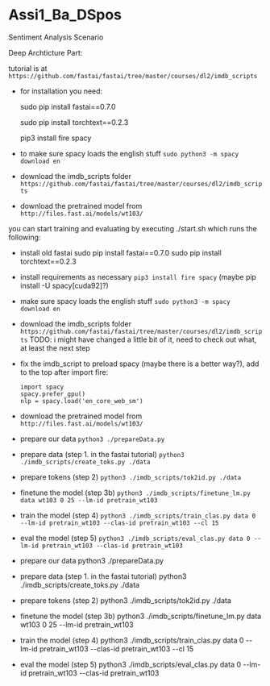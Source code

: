 # Assi1_Ba_DSpos
Sentiment Analysis Scenario

Deep Archticture Part: 

tutorial is at 	```https://github.com/fastai/fastai/tree/master/courses/dl2/imdb_scripts```

- for installation you need: 

	sudo pip install fastai==0.7.0
	
 	sudo pip install torchtext==0.2.3
  
  	pip3 install fire spacy
  
- to make sure spacy loads the english stuff 
```sudo python3 -m spacy download en```
- download the imdb_scripts folder 
```https://github.com/fastai/fastai/tree/master/courses/dl2/imdb_scripts```

- download the pretrained model from ```http://files.fast.ai/models/wt103/```

you can start training and evaluating by executing ./start.sh which runs the following: 

- install old fastai
	sudo pip install fastai==0.7.0
 	sudo pip install torchtext==0.2.3
- install requirements as necessary ```pip3 install fire spacy```
	(maybe pip install -U spacy[cuda92]?)
- make sure spacy loads the english stuff ```sudo python3 -m spacy download en```
- download the imdb_scripts folder ```https://github.com/fastai/fastai/tree/master/courses/dl2/imdb_scripts```
	TODO: i might have changed a little bit of it, need to check out what, at least the next step
- fix the imdb_script to preload spacy (maybe there is a better way?), add to the top after import fire:
	```import fire
	import spacy
	spacy.prefer_gpu()
	nlp = spacy.load('en_core_web_sm')
- download the pretrained model from ```http://files.fast.ai/models/wt103/```
- prepare our data
 	```python3 ./prepareData.py```
- prepare data (step 1. in the fastai tutorial)
	```python3 ./imdb_scripts/create_toks.py ./data```
- prepare tokens (step 2)
	```python3 ./imdb_scripts/tok2id.py ./data```
- finetune the model (step 3b)
	```python3 ./imdb_scripts/finetune_lm.py data wt103 0 25 --lm-id pretrain_wt103```
- train the model (step 4)
	```python3 ./imdb_scripts/train_clas.py data 0 --lm-id pretrain_wt103 --clas-id pretrain_wt103 --cl 15```
- eval the model (step 5)
	```python3 ./imdb_scripts/eval_clas.py data 0 --lm-id pretrain_wt103 --clas-id pretrain_wt103```
	

- prepare our data
 	python3 ./prepareData.py
- prepare data (step 1. in the fastai tutorial)
	python3 ./imdb_scripts/create_toks.py ./data
- prepare tokens (step 2)
	python3 ./imdb_scripts/tok2id.py ./data
- finetune the model (step 3b)
	python3 ./imdb_scripts/finetune_lm.py data wt103 0 25 --lm-id pretrain_wt103
- train the model (step 4)
	python3 ./imdb_scripts/train_clas.py data 0 --lm-id pretrain_wt103 --clas-id pretrain_wt103 --cl 15
- eval the model (step 5)
	python3 ./imdb_scripts/eval_clas.py data 0 --lm-id pretrain_wt103 --clas-id pretrain_wt103
	
